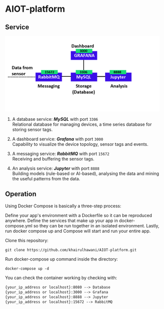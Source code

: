 # AIOT-platform

## Service

![service](service.jpg)

1. A database service: ***MySQL*** with port ```3306```  
 Relational database for managing devices, a time series database for storing sensor tags.

2. A dashboard service: ***Grafana*** with port ```3000```  
Capability to visualize the device topology, sensor tags and events.

3. A messaging service: ***RabbitMQ*** with port ```15672```  
Receiving and buffering the sensor tags.

4. An analysis service: ***Jupyter*** with port ```8888```  
Building models (rule-based or AI-based), analysing the data and mining the useful patterns from the data.



## Operation
Using Docker Compose is basically a three-step process:

Define your app's environment with a Dockerfile so it can be reproduced anywhere.
Define the services that make up your app in docker-compose.yml so they can be run together in an isolated environment.
Lastly, run docker compose up and Compose will start and run your entire app.

Clone this repository:
```
git clone https://github.com/khairulhawani/AIOT-platform.git
``` 

Run docker-compose up command inside the directory:
```
docker-compose up -d
```

You can check the container working by checking with:
```
{your_ip_address or localhost}:8080 --> Database
{your_ip_address or localhost}:3000 --> Grafana
{your_ip_address or localhost}:8888 --> Jupyter
{your_ip_address or localhost}:15672 --> RabbitMQ
```
